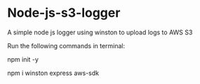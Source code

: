 # Node-js-s3-logger
A simple node js logger using winston to upload logs to AWS S3

Run the following commands in terminal:

npm init -y

npm i winston express aws-sdk
